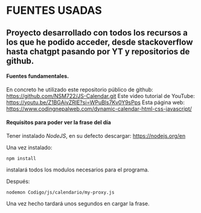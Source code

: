 # FUENTES USADAS

## Proyecto desarrollado con todos los recursos a los que he podido acceder, desde stackoverflow hasta chatgpt pasando por YT y repositorios de github. 

#### Fuentes fundamentales.

En concreto he utilizado este repositorio público de github: https://github.com/NSM722/JS-Calendar.git 
Este video tutorial de YouTube: https://youtu.be/Z1BGAivZRlE?si=WPuBls7Kv0Y9sPps 
Esta página web: https://www.codingnepalweb.com/dynamic-calendar-html-css-javascript/ 

#### Requisitos para poder ver la frase del día

Tener instalado *NodeJS*, en su defecto descargar: https://nodejs.org/en

Una vez instalado: 

    npm install 

instalará todos los modulos necesarios para el programa.

Después:

    nodemon Codigo/js/calendario/my-proxy.js

Una vez hecho tardará unos segundos en cargar la frase.